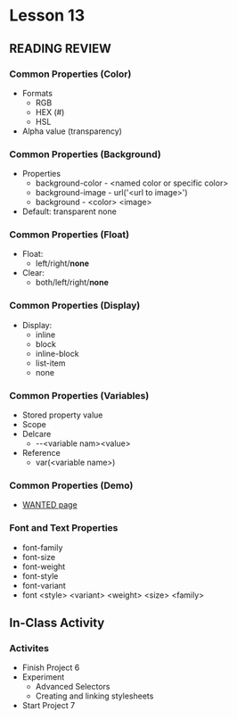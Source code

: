 # Lesson 13
    
## READING REVIEW

### Common Properties (Color)

* Formats
    * RGB
    * HEX (#)
    * HSL
* Alpha value (transparency)

### Common Properties (Background)

* Properties
    * background-color - \<named color or specific color\>
    * background-image - url('\<url to image\>')
    * background - \<color\> \<image\>
* Default: transparent none

### Common Properties (Float)

* Float:
    * left/right/**none**
* Clear:
    * both/left/right/**none**

### Common Properties (Display)

* Display:
    * inline
    * block
    * inline-block
    * list-item
    * none

### Common Properties (Variables)

* Stored property value
* Scope
* Delcare
    * --\<variable nam\>\<value\>
* Reference
    * var(\<variable name\>)

### Common Properties (Demo)

* [WANTED page](https://sanchez-s.github.io/bacs200/wanted.html)

### Font and Text Properties

* font-family
* font-size
* font-weight
* font-style
* font-variant
* font \<style\> \<variant\> \<weight\> \<size\> \<family\>

## In-Class Activity

### Activites

* Finish Project 6
* Experiment
    * Advanced Selectors
    * Creating and linking stylesheets
* Start Project 7
